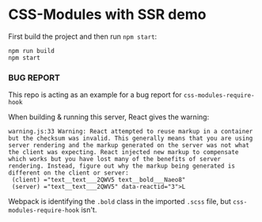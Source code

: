 # CSS-Modules with SSR demo

First build the project and then run `npm start`:

```
npm run build
npm start
```

### BUG REPORT

This repo is acting as an example for a bug report for `css-modules-require-hook`

When building & running this server, React gives the warning:

```
warning.js:33 Warning: React attempted to reuse markup in a container but the checksum was invalid. This generally means that you are using server rendering and the markup generated on the server was not what the client was expecting. React injected new markup to compensate which works but you have lost many of the benefits of server rendering. Instead, figure out why the markup being generated is different on the client or server:
 (client) ="text__text___2QWV5 text__bold___Naeo8"
 (server) ="text__text___2QWV5" data-reactid="3">L
```

Webpack is identifying the `.bold` class in the imported `.scss` file, but `css-modules-require-hook` isn't.
